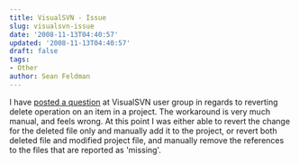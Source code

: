 ```yaml
---
title: VisualSVN - Issue
slug: visualsvn-issue
date: '2008-11-13T04:40:57'
updated: '2008-11-13T04:40:57'
draft: false
tags:
- Other
author: Sean Feldman
---
```

<p>I have <a href="http://groups.google.com/group/visualsvn/browse_thread/thread/2e877ba7e2ab3080">posted a question</a> at VisualSVN user group in regards to reverting delete operation on an item in a project. The workaround is very much manual, and feels wrong. At this point I was either able to revert the change for the deleted file only and manually add it to the project, or revert both deleted file and modified project file, and manually remove the references to the files that are reported as 'missing'.</p>
